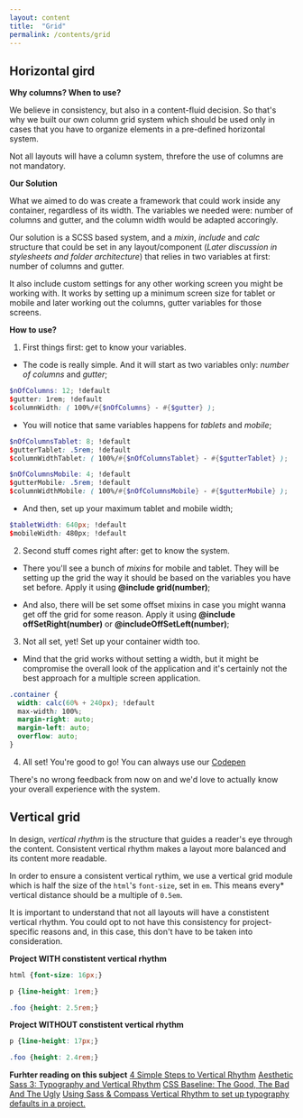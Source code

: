 ```yaml
---
layout: content
title:  "Grid"
permalink: /contents/grid
---
```


## Horizontal gird

**Why columns? When to use?**

We believe in consistency, but also in a content-fluid decision. So that's why we built our own column grid system which should be used only in cases that you have to organize elements in a pre-defined horizontal system.

Not all layouts will have a column system, threfore the use of columns are not mandatory.

**Our Solution**

What we aimed to do was create a framework that could work inside any container, regardless of its width. The variables we needed were: number of columns and gutter, and the column width would be adapted accoringly.

Our solution is a SCSS based system, and a _mixin_, _include_ and _calc_ structure that could be set in any layout/component (_Later discussion in stylesheets and folder architecture_) that relies in two variables at first: number of columns and gutter.

It also include custom settings for any other working screen you might be working with. It works by setting up a minimum screen size for tablet or mobile and later working out the columns, gutter variables for those screens.

**How to use?**

1. First things first: get to know your variables.
  * The code is really simple. And it will start as two variables only: _number of columns_ and _gutter_;

  ```scss
  $nOfColumns: 12; !default
  $gutter: 1rem; !default
  $columnWidth: ( 100%/#{$nOfColumns} - #{$gutter} );
  ```

  * You will notice that same variables happens for _tablets_ and _mobile_;

  ```scss
  $nOfColumnsTablet: 8; !default
  $gutterTablet: .5rem; !default
  $columnWidthTablet: ( 100%/#{$nOfColumnsTablet} - #{$gutterTablet} );

  $nOfColumnsMobile: 4; !default
  $gutterMobile: .5rem; !default
  $columnWidthMobile: ( 100%/#{$nOfColumnsMobile} - #{$gutterMobile} );
  ```

  * And then, set up your maximum tablet and mobile width;

  ```scss
  $tabletWidth: 640px; !default
  $mobileWidth: 480px; !default
  ```

2. Second stuff comes right after: get to know the system.
  * There you'll see a bunch of _mixins_ for mobile and tablet. They will be setting up the grid the way it should be based on the variables you have set before. Apply it using **@include grid(number)**;

  * And also, there will be set some offset mixins in case you might wanna get off the grid for some reason. Apply it using **@include offSetRight(number)** or **@includeOffSetLeft(number)**;

3. Not all set, yet! Set up your container width too.
  * Mind that the grid works without setting a width, but it might be compromise the overall look of the application and it's certainly not the best approach for a multiple screen application.

  ```scss
  .container {
    width: calc(60% + 240px); !default
    max-width: 100%;
    margin-right: auto;
    margin-left: auto;
    overflow: auto;
  }
  ```

4. All set! You're good to go!
You can always use our [Codepen](http://codepen.io/flama/pen/jARYpP)

There's no wrong feedback from now on and we'd love to actually know your overall experience with the system.


## Vertical grid

In design, _vertical rhythm_ is the structure that guides a reader's eye through the content. Consistent vertical rhythm makes a layout more balanced and its content more readable.

In order to ensure a consistent vertical rythim, we use a vertical grid module which is half the size of the `html`'s `font-size`, set in `em`. This means every* vertical distance should be a multiple of `0.5em`.

It is important to understand that not all layouts will have a constistent vertical rhythm. You could opt to not have this consistency for project-specific reasons and, in this case, this don't have to be taken into consideration.

**Project WITH constistent vertical rhythm**

```scss
html {font-size: 16px;}

p {line-height: 1rem;}

.foo {height: 2.5rem;}
```

**Project WITHOUT constistent vertical rhythm**

```scss
p {line-height: 17px;}

.foo {height: 2.4rem;}
```

**Furhter reading on this subject** [4 Simple Steps to Vertical Rhythm](http://typecast.com/blog/4-simple-steps-to-vertical-rhythm) [Aesthetic Sass 3: Typography and Vertical Rhythm](https://scotch.io/tutorials/aesthetic-sass-3-typography-and-vertical-rhythm) [CSS Baseline: The Good, The Bad And The Ugly](https://www.smashingmagazine.com/2012/12/css-baseline-the-good-the-bad-and-the-ugly/) [Using Sass & Compass Vertical Rhythm to set up typography defaults in a project.](https://medium.com/@amlinarev/using-sass-compass-vertical-rhythm-to-set-up-typography-defaults-in-a-project-34fe2f1d2c02#.4qrws1cww)
